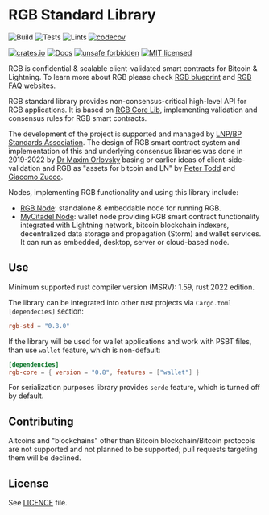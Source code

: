 # RGB Standard Library

![Build](https://github.com/RGB-WG/rgb-std/workflows/Build/badge.svg)
![Tests](https://github.com/RGB-WG/rgb-std/workflows/Tests/badge.svg)
![Lints](https://github.com/RGB-WG/rgb-std/workflows/Lints/badge.svg)
[![codecov](https://codecov.io/gh/RGB-WG/rgb-std/branch/master/graph/badge.svg)](https://codecov.io/gh/RGB-WG/rgb-std)

[![crates.io](https://img.shields.io/crates/v/rgb-std)](https://crates.io/crates/rgb-std)
[![Docs](https://docs.rs/rgb-std/badge.svg)](https://docs.rs/rgb-std)
[![unsafe forbidden](https://img.shields.io/badge/unsafe-forbidden-success.svg)](https://github.com/rust-secure-code/safety-dance/)
[![MIT licensed](https://img.shields.io/badge/license-MIT-blue.svg)](./LICENSE)

RGB is confidential & scalable client-validated smart contracts for Bitcoin &
Lightning. To learn more about RGB please check [RGB blueprint][Blueprint] and
[RGB FAQ][FAQ] websites.

RGB standard library provides non-consensus-critical high-level API for RGB
applications. It is based on [RGB Core Lib][Core], implementing validation and
consensus rules for RGB smart contracts.

The development of the project is supported and managed by [LNP/BP Standards
Association][Association]. The design of RGB smart contract system and
implementation of this and underlying consensus libraries was done in 2019-2022
by [Dr Maxim Orlovsky][Max] basing or earlier ideas of client-side-validation
and RGB as "assets for bitcoin and LN" by [Peter Todd][Todd] and
[Giacomo Zucco][Zucco].

Nodes, implementing RGB functionality and using this library include:
* [RGB Node][RGB Node]: standalone & embeddable node for running RGB.
* [MyCitadel Node][MyCitadel Node]: wallet node providing RGB smart contract
  functionality integrated with Lightning network, bitcoin blockchain indexers,
  decentralized data storage and propagation (Storm) and wallet services. It can
  run as embedded, desktop, server or cloud-based node.

## Use

Minimum supported rust compiler version (MSRV): 1.59, rust 2022 edition.

The library can be integrated into other rust projects via `Cargo.toml`
`[dependecies]` section:

```toml
rgb-std = "0.8.0"
```

If the library will be used for wallet applications and work with PSBT files,
than use `wallet` feature, which is non-default:

```toml
[dependencies]
rgb-core = { version = "0.8", features = ["wallet"] }
```

For serialization purposes library provides `serde` feature, which is turned off
by default.

## Contributing

Altcoins and "blockchains" other than Bitcoin blockchain/Bitcoin protocols are
not supported and not planned to be supported; pull requests targeting them will
be declined.

## License

See [LICENCE](LICENSE) file.


[LNPBPs]: https://github.com/LNP-BP/LNPBPs
[Association]: https://lnp-bp.org
[Blueprint]: https://rgb.network
[FAQ]: https://rgbfaq.com
[Foundation]: https://github.com/LNP-BP/client_side_validation
[Core]: https://github.com/RGB-WG/rgb-core
[RGB Node]: https://github.com/RGB-WG/rgb-node
[MyCitadel Node]: https://github.com/MyCitadel/mycitadel-node
[Max]: https://github.com/dr-orlovsky
[Todd]: https://petertodd.org/
[Zucco]: https://giacomozucco.com/
